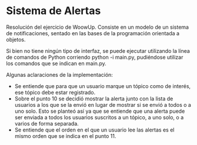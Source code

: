 # Sistema de Alertas

Resolución del ejercicio de WoowUp. Consiste en un modelo de un sistema de notificaciones, sentado en las bases de la programación orientada a objetos.

Si bien no tiene ningún tipo de interfaz, se puede ejecutar utilizando la línea de comandos de Python corriendo python -i main.py, pudiéndose utilizar los comandos que se indican en main.py.

Algunas aclaraciones de la implementación:
- Se entiende que para que un usuario marque un tópico como de interés, ese tópico debe estar registrado.
- Sobre el punto 10 se decidió mostrar la alerta junto con la lista de usuarios a los que se la envió en lugar de mostrar si se envió a todos o a uno solo. Esto se planteó así ya que se entiende que una alerta puede ser enviada a todos los usuarios suscritos a un tópico, a uno solo, o a varios de forma separada.
- Se entiende que el orden en el que un usuario lee las alertas es el mismo orden que se indica en el punto 11.
